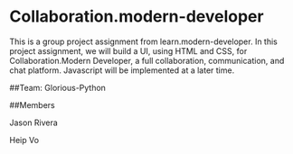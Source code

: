 # Collaboration.modern-developer

This is a group project assignment from learn.modern-developer. In this project assignment, we will build a UI, using HTML and CSS, for Collaboration.Modern Developer, a full collaboration, communication, and chat platform. Javascript will be implemented at a later time.

##Team: Glorious-Python

##Members

Jason Rivera

Heip Vo
